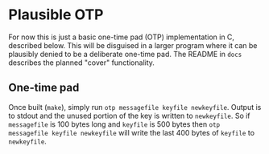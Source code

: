 # Plausible OTP
For now this is just a basic one-time pad (OTP) implementation in C, described below.
This will be disguised in a larger program where it can be plausibly denied to be a deliberate one-time pad.
The README in `docs` describes the planned "cover" functionality.

## One-time pad
Once built (`make`), simply run `otp messagefile keyfile newkeyfile`.
Output is to stdout and the unused portion of the key is written to `newkeyfile`.
So if `messagefile` is 100 bytes long and `keyfile` is 500 bytes then `otp messagefile keyfile newkeyfile` will write the last 400 bytes of `keyfile` to `newkeyfile`.
